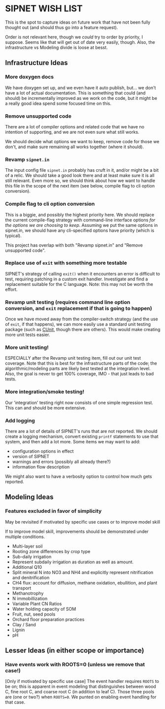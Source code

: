 # SIPNET WISH LIST

This is the spot to capture ideas on future work that have not been fully thought out (and should thus go into a 
feature request).

Order is not relevant here, though we _could_ try to order by priority, I suppose. Seems like that will get out of date
very easily, though. Also, the infrastructure vs Modeling divide is loose at besst.

## Infrastructure Ideas

### More doxygen docs
We have doxygen set up, and we even have it auto publish, but... we don't have a lot of actual documentation. This is 
something that could (and should) be incrementally improved as we work on the code, but it might be a really good idea
spend some focused time on this.

### Remove unsupported code
There are a lot of compiler options and related code that we have no intention of supporting, and we are not even sure 
what still works.

We should decide what options we want to keep, remove code for those we don't, and make sure remaining all works 
together (where it should).

### Revamp `sipnet.in` 

The input config file `sipnet.in` probably has cruft in it, and/or might be a bit of a relic. We should take a good look
there and at least make sure it is all still relevant. Even more so, we should think about how we want to handle this
file in the scope of the next item (see below, compile flag to cli option conversion).

### Compile flag to cli option conversion

This is a biggie, and possibly the highest priority here. We should replace the current compile-flag strategy with 
command-line interface options _for the options we are choosing to keep_. Assuming we put the same options in sipnet.in,
we should have any cli-specified options have priority (which is typical).

This project has overlap with both "Revamp sipnet.in" and "Remove unsupported code".

### Replace use of `exit` with something more testable
SIPNET's strategy of calling `exit()` when it encounters an error is difficult to test, requiring patching in a custom
exit handler. Investigate and find a replacement suitable for the C language. Note: this may not be worth the effort.

### Revamp unit testing (requires command line option conversion, and `exit` replacement if that is going to happen)
Once we have moved away from the compiler-switch strategy (and the use of `exit`, if that happens), we can more easily 
use a standard unit testing package (such as [CUnit](https://cunit.sourceforge.net/index.html), though there are others). 
This would make creating more unit tests easier.

### More unit testing!
ESPECIALLY after the Revamp unit testing item, fill out our unit test coverage. Note that this is best for the 
infrastructure parts of the code; the algorithmic/modeling parts are likely best tested at the integration level. Also, 
the goal is never to get 100% coverage, IMO - that just leads to bad tests.

### More integration/smoke testing!
Our 'integration' testing right now consists of one simple regression test. This can and should be more extensive. 

### Add logging
There are a lot of details of SIPNET's runs that are not reported. We should create a logging mechanism, convert 
existing `printf` statements to use that system, and then add a lot more. Some items we may want to add:
* configuration options in effect
* version of SIPNET
* warnings and errors (possibly all already there?)
* information flow description

We might also want to have a verbosity option to control how much gets reported.

## Modeling Ideas

### Features excluded in favor of simplicity

May be revisited if motivated by specific use cases or to improve model skill

If to improve model skill, improvements should be demonstrated under multiple conditions.

* Multi-layer soil  
* Rooting zone differences by crop type  
* Sub-daily irrigation  
* Represent subdaily irrigation as duration as well as amount.  
* Additional Q10   
* Split mineral N into NO3 and NH4 and explicitly represent nitrification and denitrification  
* CH4 flux: account for diffusion, methane oxidation, ebullition, and plant transport  
* Methanotrophy  
* N immobillization  
* Variable Plant CN Ratios  
* Water holding capacity of SOM  
* Fruit, nut, seed pools  
* Orchard floor preparation practices  
* Clay / Sand  
* Lignin  
* pH


## Lesser Ideas (in either scope or importance)

### Have events work with ROOTS=0 (unless we remove that case!)
[Only if motivated by specific use case] The event handler requires `ROOTS` to be on; this is apparent in event modeling that 
distinguishes between wood C, fine root C, and coarse root C (in addition to leaf C).
Those three pools are (one or two?) when `ROOTS=0`. We punted on enabling event handling for
that case.
